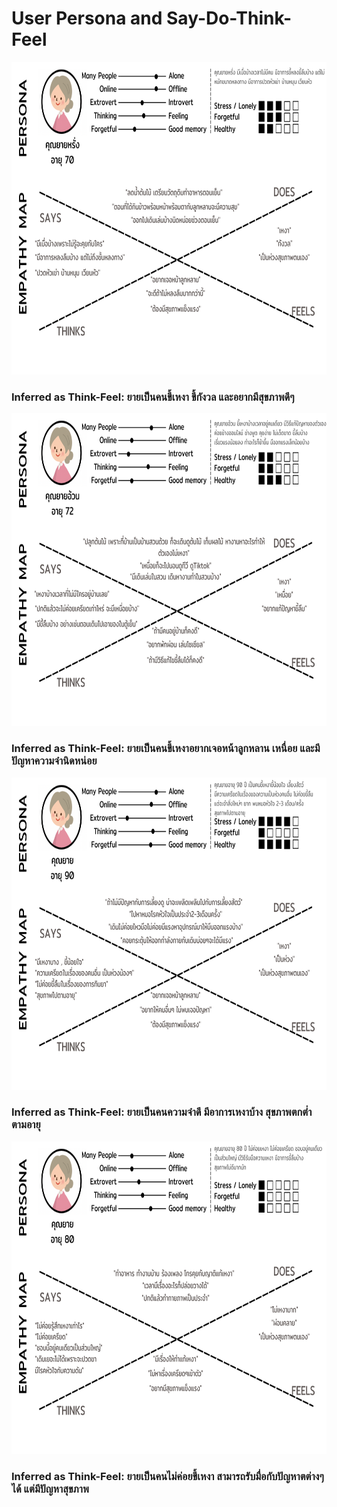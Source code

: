 # User Persona and Say-Do-Think-Feel
<p align="center">
  <img src="DTproject/asset/ยายหรั่ง.png" alt="ยายหรั่ง" height="500">
</p> 

### **Inferred as Think-Feel:** ยายเป็นคนขี้เหงา ขี้กังวล และอยากมีสุขภาพดีๆ
<p align="center">
  <img src="DTproject/asset/ยายอ้วน.png" alt="ยายอ้วน" height="500">
</p> 

### **Inferred as Think-Feel:** ยายเป็นคนขี้เหงาอยากเจอหน้าลูกหลาน เหนื่อย และมีปัญหาความจำนิดหน่อย
<p align="center">
  <img src="DTproject/asset/ยาย90.png" alt="ยาย90" height="500">
</p> 


### **Inferred as Think-Feel:** ยายเป็นคนความจำดี มีอาการเหงาบ้าง สุขภาพตกต่ำตามอายุ
<p align="center">
  <img src="DTproject/asset/ยาย80.png" alt="ยาย80" height="500">
</p> 

### **Inferred as Think-Feel:** ยายเป็นคนไม่ค่อยขี้เหงา สามารถรับมื่อกับปัญหาตต่างๆได้ แต่มีปัญหาสุขภาพ
